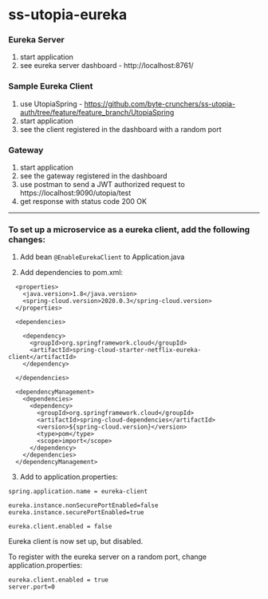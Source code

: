 
# ss-utopia-eureka

### Eureka Server
1. start application
2. see eureka server dashboard - http://localhost:8761/

### Sample Eureka Client
1. use UtopiaSpring - https://github.com/byte-crunchers/ss-utopia-auth/tree/feature/feature_branch/UtopiaSpring
2. start application
3. see the client registered in the dashboard with a random port

### Gateway
1. start application
2. see the gateway registered in the dashboard
3. use postman to send a JWT authorized request to https://localhost:9090/utopia/test
4. get response with status code 200 OK

---

### To set up a microservice as a eureka client, add the following changes:

1. Add bean `@EnableEurekaClient` to Application.java

2. Add dependencies to pom.xml:
```
  <properties>
    <java.version>1.8</java.version>
    <spring-cloud.version>2020.0.3</spring-cloud.version>
  </properties>

  <dependencies>

    <dependency>
      <groupId>org.springframework.cloud</groupId>
      <artifactId>spring-cloud-starter-netflix-eureka-client</artifactId>
    </dependency>

  </dependencies>

  <dependencyManagement>
    <dependencies>
      <dependency>
        <groupId>org.springframework.cloud</groupId>
        <artifactId>spring-cloud-dependencies</artifactId>
        <version>${spring-cloud.version}</version>
        <type>pom</type>
        <scope>import</scope>
      </dependency>
    </dependencies>
  </dependencyManagement>
```

3. Add to application.properties:
```
spring.application.name = eureka-client

eureka.instance.nonSecurePortEnabled=false
eureka.instance.securePortEnabled=true

eureka.client.enabled = false

```

Eureka client is now set up, but disabled.

To register with the eureka server on a random port, change application.properties:

```
eureka.client.enabled = true
server.port=0

```



